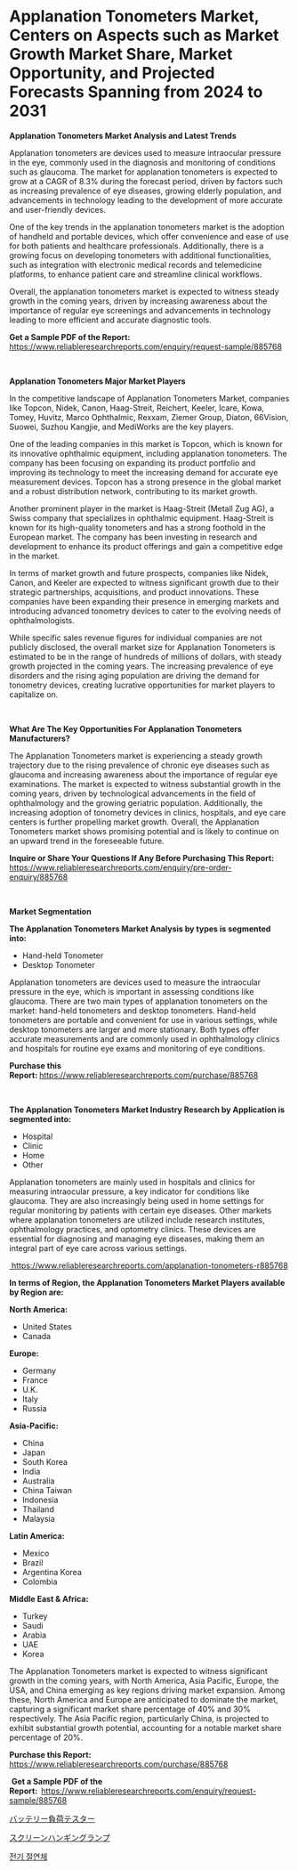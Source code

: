 <p><h1>Applanation Tonometers Market, Centers on Aspects such as Market Growth Market Share, Market Opportunity, and Projected Forecasts Spanning from 2024 to 2031</h1></p><p><strong>Applanation Tonometers Market Analysis and Latest Trends</strong></p>
<p><p>Applanation tonometers are devices used to measure intraocular pressure in the eye, commonly used in the diagnosis and monitoring of conditions such as glaucoma. The market for applanation tonometers is expected to grow at a CAGR of 8.3% during the forecast period, driven by factors such as increasing prevalence of eye diseases, growing elderly population, and advancements in technology leading to the development of more accurate and user-friendly devices.</p><p>One of the key trends in the applanation tonometers market is the adoption of handheld and portable devices, which offer convenience and ease of use for both patients and healthcare professionals. Additionally, there is a growing focus on developing tonometers with additional functionalities, such as integration with electronic medical records and telemedicine platforms, to enhance patient care and streamline clinical workflows.</p><p>Overall, the applanation tonometers market is expected to witness steady growth in the coming years, driven by increasing awareness about the importance of regular eye screenings and advancements in technology leading to more efficient and accurate diagnostic tools.</p></p>
<p><strong>Get a Sample PDF of the Report:&nbsp;</strong> <a href="https://www.reliableresearchreports.com/enquiry/request-sample/885768">https://www.reliableresearchreports.com/enquiry/request-sample/885768</a></p>
<p>&nbsp;</p>
<p><strong>Applanation Tonometers Major Market Players</strong></p>
<p><p>In the competitive landscape of Applanation Tonometers Market, companies like Topcon, Nidek, Canon, Haag-Streit, Reichert, Keeler, Icare, Kowa, Tomey, Huvitz, Marco Ophthalmic, Rexxam, Ziemer Group, Diaton, 66Vision, Suowei, Suzhou Kangjie, and MediWorks are the key players. </p><p>One of the leading companies in this market is Topcon, which is known for its innovative ophthalmic equipment, including applanation tonometers. The company has been focusing on expanding its product portfolio and improving its technology to meet the increasing demand for accurate eye measurement devices. Topcon has a strong presence in the global market and a robust distribution network, contributing to its market growth.</p><p>Another prominent player in the market is Haag-Streit (Metall Zug AG), a Swiss company that specializes in ophthalmic equipment. Haag-Streit is known for its high-quality tonometers and has a strong foothold in the European market. The company has been investing in research and development to enhance its product offerings and gain a competitive edge in the market.</p><p>In terms of market growth and future prospects, companies like Nidek, Canon, and Keeler are expected to witness significant growth due to their strategic partnerships, acquisitions, and product innovations. These companies have been expanding their presence in emerging markets and introducing advanced tonometry devices to cater to the evolving needs of ophthalmologists.</p><p>While specific sales revenue figures for individual companies are not publicly disclosed, the overall market size for Applanation Tonometers is estimated to be in the range of hundreds of millions of dollars, with steady growth projected in the coming years. The increasing prevalence of eye disorders and the rising aging population are driving the demand for tonometry devices, creating lucrative opportunities for market players to capitalize on.</p></p>
<p>&nbsp;</p>
<p><strong>What Are The Key Opportunities For Applanation Tonometers Manufacturers?</strong></p>
<p><p>The Applanation Tonometers market is experiencing a steady growth trajectory due to the rising prevalence of chronic eye diseases such as glaucoma and increasing awareness about the importance of regular eye examinations. The market is expected to witness substantial growth in the coming years, driven by technological advancements in the field of ophthalmology and the growing geriatric population. Additionally, the increasing adoption of tonometry devices in clinics, hospitals, and eye care centers is further propelling market growth. Overall, the Applanation Tonometers market shows promising potential and is likely to continue on an upward trend in the foreseeable future.</p></p>
<p><strong>Inquire or Share Your Questions If Any Before Purchasing This Report:</strong> <a href="https://www.reliableresearchreports.com/enquiry/pre-order-enquiry/885768">https://www.reliableresearchreports.com/enquiry/pre-order-enquiry/885768</a></p>
<p>&nbsp;</p>
<p><strong>Market Segmentation</strong></p>
<p><strong>The Applanation Tonometers Market Analysis by types is segmented into:</strong></p>
<p><ul><li>Hand-held Tonometer</li><li>Desktop Tonometer</li></ul></p>
<p><p>Applanation tonometers are devices used to measure the intraocular pressure in the eye, which is important in assessing conditions like glaucoma. There are two main types of applanation tonometers on the market: hand-held tonometers and desktop tonometers. Hand-held tonometers are portable and convenient for use in various settings, while desktop tonometers are larger and more stationary. Both types offer accurate measurements and are commonly used in ophthalmology clinics and hospitals for routine eye exams and monitoring of eye conditions.</p></p>
<p><strong>Purchase this Report:&nbsp;</strong><a href="https://www.reliableresearchreports.com/purchase/885768">https://www.reliableresearchreports.com/purchase/885768</a></p>
<p>&nbsp;</p>
<p><strong>The Applanation Tonometers Market Industry Research by Application is segmented into:</strong></p>
<p><ul><li>Hospital</li><li>Clinic</li><li>Home</li><li>Other</li></ul></p>
<p><p>Applanation tonometers are mainly used in hospitals and clinics for measuring intraocular pressure, a key indicator for conditions like glaucoma. They are also increasingly being used in home settings for regular monitoring by patients with certain eye diseases. Other markets where applanation tonometers are utilized include research institutes, ophthalmology practices, and optometry clinics. These devices are essential for diagnosing and managing eye diseases, making them an integral part of eye care across various settings.</p></p>
<p><a href="https://www.reliableresearchreports.com/applanation-tonometers-r885768">&nbsp;https://www.reliableresearchreports.com/applanation-tonometers-r885768</a></p>
<p><strong>In terms of Region, the Applanation Tonometers Market Players available by Region are:</strong></p>
<p>
    <p> <strong> North America: </strong>
        <ul>
            <li>United States</li>
            <li>Canada</li>
        </ul>
        </p> 
    <p> <strong> Europe: </strong>
        <ul>
            <li>Germany</li>
            <li>France</li>
            <li>U.K.</li>
            <li>Italy</li>
            <li>Russia</li>
        </ul>
        </p> 
    <p> <strong> Asia-Pacific: </strong>
        <ul>
            <li>China</li>
            <li>Japan</li>
            <li>South Korea</li>
            <li>India</li>
            <li>Australia</li>
            <li>China Taiwan</li>
            <li>Indonesia</li>
            <li>Thailand</li>
            <li>Malaysia</li>
        </ul>
        </p> 
    <p> <strong> Latin America: </strong>
        <ul>
            <li>Mexico</li>
            <li>Brazil</li>
            <li>Argentina Korea</li>
            <li>Colombia</li>
        </ul>
        </p> 
    <p> <strong> Middle East & Africa: </strong>
        <ul>
            <li>Turkey</li>
            <li>Saudi</li>
            <li>Arabia</li>
            <li>UAE</li>
            <li>Korea</li>
        </ul>
    </p>
    </p>
<p><p>The Applanation Tonometers market is expected to witness significant growth in the coming years, with North America, Asia Pacific, Europe, the USA, and China emerging as key regions driving market expansion. Among these, North America and Europe are anticipated to dominate the market, capturing a significant market share percentage of 40% and 30% respectively. The Asia Pacific region, particularly China, is projected to exhibit substantial growth potential, accounting for a notable market share percentage of 20%.</p></p>
<p><strong>Purchase this Report: </strong><a href="https://www.reliableresearchreports.com/purchase/885768">https://www.reliableresearchreports.com/purchase/885768</a></p>
<p>&nbsp;<strong>Get a Sample PDF of the Report:&nbsp;&nbsp;</strong><a href="https://www.reliableresearchreports.com/enquiry/request-sample/885768">https://www.reliableresearchreports.com/enquiry/request-sample/885768</a></p>
<p><strong></strong></p>
<p><p><a href="https://github.com/tanyaali3/Market-Research-Report-List-1/blob/main/965590750610.md">バッテリー負荷テスター</a></p><p><a href="https://github.com/reliezer65/Market-Research-Report-List-1/blob/main/229035650609.md">スクリーンハンギングランプ</a></p><p><a href="https://medium.com/@tedbernhard1944/%EC%A0%84%EA%B8%B0-%EC%A0%88%EC%97%B0%EC%B2%B4-%EC%8B%9C%EC%9E%A5-2031%EB%85%84%EA%B9%8C%EC%A7%80%EC%9D%98-%ED%8A%B8%EB%A0%8C%EB%93%9C-%EC%98%88%EC%B8%A1-%EB%B0%8F-%EA%B2%BD%EC%9F%81-%EB%B6%84%EC%84%9D-5a586d2cd4c7">전기 절연체</a></p></p>
